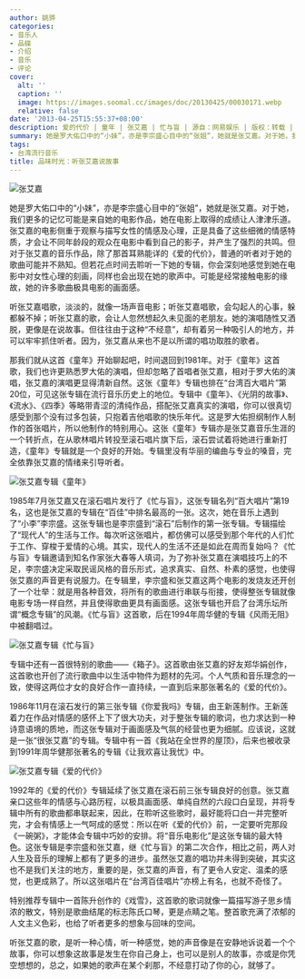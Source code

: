 ```yaml
---
author: 姚骅
categories:
- 音乐人
- 品碟
- 介绍
- 音乐
- 评论
cover:
  alt: ''
  caption: ''
  image: https://images.soomal.cc/images/doc/20130425/00030171.webp
  relative: false
date: '2013-04-25T15:55:37+08:00'
description: 爱的代价 | 童年 | 张艾嘉 | 忙与盲 | 源自：网易娱乐 | 版权：转载 |  平均/总评分：10.00/70
summary: 她是罗大佑口中的“小妹”，亦是李宗盛心目中的“张姐”，她就是张艾嘉。对于她，我们更多的记忆可能是来自她的电影作品，她在电影上取得的成绩让人津津乐道。张艾嘉的电影侧重于观察与描写女性的情感及心理，正是具备了这些细微的情感特质，才会让不同年龄段的观众在电影中看到自己的影子，并产生了强烈的共鸣。
tags:
- 台湾流行音乐
title: 品味时光：听张艾嘉说故事
---
```


![张艾嘉](https://images.soomal.cc/images/doc/20130425/00030170_01.webp)



她是罗大佑口中的“小妹”，亦是李宗盛心目中的“张姐”，她就是张艾嘉。对于她，我们更多的记忆可能是来自她的电影作品，她在电影上取得的成绩让人津津乐道。张艾嘉的电影侧重于观察与描写女性的情感及心理，正是具备了这些细微的情感特质，才会让不同年龄段的观众在电影中看到自己的影子，并产生了强烈的共鸣。但对于张艾嘉的音乐作品，除了那首耳熟能详的《爱的代价》，普通的听者对于她的歌曲可能并不熟知。但若花点时间去聆听一下她的专辑，你会深刻地感觉到她在电影中对女性心理的刻画，同样也会出现在她的歌声中。可能是经常接触电影的缘故，她的许多歌曲极具电影的画面感。

听张艾嘉唱歌，淡淡的，就像一场声音电影；听张艾嘉唱歌，会勾起人的心事，躲都躲不掉；听张艾嘉的歌，会让人忽然想起久未见面的老朋友。她的演唱随性又洒脱，更像是在说故事。但往往由于这种“不经意”，却有着另一种吸引人的地方，并可以牢牢抓住听者。因为，张艾嘉从来也不是以所谓的唱功取胜的歌者。

那我们就从这首《童年》开始聊起吧，时间退回到1981年。对于《童年》这首歌，我们也许更熟悉罗大佑的演唱，但却忽略了首唱者张艾嘉，相对于罗大佑的演唱，张艾嘉的演唱更显得清新自然。这张《童年》专辑也排在“台湾百大唱片”第20位，可见这张专辑在流行音乐历史上的地位。专辑中《童年》、《光阴的故事》、《流水》、《四季》等略带青涩的清纯作品，搭配张艾嘉真实的演唱，你可以很真切感受到那个没有过多包装，只抱着吉他唱歌的快乐年代。这是罗大佑担纲制作人制作的首张唱片，所以他制作的特别用心。这张《童年》专辑亦是张艾嘉音乐生涯的一个转折点，在从歌林唱片转投至滚石唱片旗下后，滚石尝试着将她进行重新打造，《童年》专辑就是一个良好的开始。专辑里没有华丽的编曲与专业的嗓音，完全依靠张艾嘉的情绪来引导听者。

![张艾嘉专辑《童年》](https://images.soomal.cc/images/doc/20130425/00030167_01.webp)





1985年7月张艾嘉又在滚石唱片发行了《忙与盲》，这张专辑名列“百大唱片”第19名，这也是张艾嘉的专辑在“百佳”中排名最高的一张。这次，她在音乐上遇到了“小李”李宗盛。这张专辑也是李宗盛到“滚石”后制作的第一张专辑。专辑描绘了“现代人”的生活与工作。每次听这张唱片，都仿佛可以感受到那个年代的人们忙于工作、穿梭于爱情的心境。其实，现代人的生活不还是如此在周而复始吗？《忙与盲》专辑邀请到知名作家张大春等人填词，为了弥补张艾嘉在演唱技巧上的不足，李宗盛决定采取民谣风格的音乐形式，追求真实、自然、朴素的感觉，也使得张艾嘉的声音更有说服力。在专辑里，李宗盛和张艾嘉这两个电影的发烧友还开创了一个壮举：就是用各种音效，将所有的歌曲进行串联与衔接，使得整张专辑就像电影专场一样自然，并且使得歌曲更具有画面感。这张专辑也开启了台湾乐坛所谓“概念专辑”的风潮。《忙与盲》这首歌，后在1994年周华健的专辑《风雨无阻》中被翻唱过。

![张艾嘉专辑《忙与盲》](https://images.soomal.cc/images/doc/20130425/00030168_01.webp)





专辑中还有一首很特别的歌曲――《箱子》。这首歌由张艾嘉的好友郑华娟创作，这首歌也开创了流行歌曲中以生活中物件为题材的先河。个人气质和音乐理念的一致，使得这两位才女的良好合作一直持续，一直到后来那张著名的《爱的代价》。

1986年11月在滚石发行的第三张专辑《你爱我吗》专辑，由王新莲制作。王新莲着力在作品对情感的感怀上下了很大功夫，对于整张专辑的歌词，也力求达到一种诗意语境的质地，而这张专辑对于画面感及气氛的经营也更为细腻。应该说，这就是一张“很张艾嘉”的专辑。专辑中有一首《我站在全世界的屋顶》，后来也被收录到1991年周华健那张著名的专辑《让我欢喜让我忧》中。

![张艾嘉专辑《爱的代价》](https://images.soomal.cc/images/doc/20130425/00030169_01.webp)




1992年的《爱的代价》专辑延续了张艾嘉在滚石前三张专辑良好的创意。张艾嘉亲口这些年的情感与心路历程，以极具画面感、单纯自然的六段口白呈现，并将专辑中所有的歌曲都串联起来，因此，在聆听这些歌时，最好能将口白一并完整听完，才会有情感上一气呵成的感觉：所以在听《爱的代价》前，一定要听完那段《一碗粥》，才能体会专辑中巧妙的安排。将“音乐电影化”是这张专辑的最大特色。这张专辑是李宗盛和张艾嘉，继《忙与盲》的第二次合作，相比之前，两人对人生及音乐的理解上都有了更多的进步。虽然张艾嘉的唱功并未得到突破，其实这也不是我们关注的地方，重要的是，张艾嘉的声音，有了更令人安定、温柔的感觉，也更成熟了。所以这张唱片在“台湾百佳唱片”亦榜上有名，也就不奇怪了。

特别推荐专辑中一首陈升创作的《戏雪》，这首歌的歌词就像一篇描写游子思乡情浓的散文，特别是歌曲结尾的标志陈氏口琴，更是点睛之笔。整首歌充满了浓郁的人文主义色彩，也给了听者更多的想象与回味的空间。

听张艾嘉的歌，是听一种心情，听一种感觉，她的声音像是在安静地诉说着一个个故事，你可以想象这故事是发生在你自己身上，也可以是别人的故事，亦或是你凭空想想的，总之，如果她的歌声在某个刹那，不经意打动了你的心，就够了。